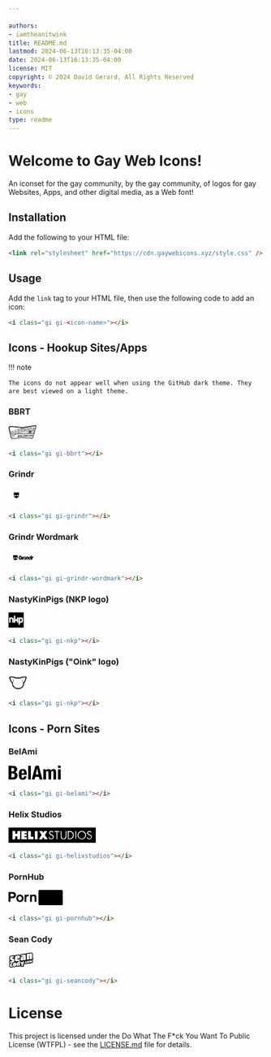 ```yaml
---

authors:
- iamtheanitwink
title: README.md
lastmod: 2024-06-13T16:13:35-04:00
date: 2024-06-13T16:13:35-04:00
license: MIT
copyright: © 2024 David Gerard, All Rights Reserved
keywords:
- gay
- web
- icons
type: readme
---
```



# Welcome to Gay Web Icons!

An iconset for the gay community, by the gay community, of logos for gay Websites, Apps, and other digital media, as a Web font!

## Installation

Add the following to your HTML file:

```html
<link rel="stylesheet" href="https://cdn.gaywebicons.xyz/style.css" />
```

## Usage

Add the `link` tag to your HTML file, then use the following code to add an icon:

```html
<i class="gi gi-<icon-name>"></i>
```

## Icons - Hookup Sites/Apps

!!! note

    The icons do not appear well when using the GitHub dark theme. They are best viewed on a light theme.

### BBRT

<img src="./source-svg/hookup-sites/bbrt.svg" alt="BBRT" height="30" />


```html
<i class="gi gi-bbrt"></i>
```

### Grindr

<img src="./source-svg/hookup-sites/grindr.svg" alt="Grindr" height="30" />

```html
<i class="gi gi-grindr"></i>
```

### Grindr Wordmark

<img src="./source-svg/hookup-sites/grindr-wordmark.svg" alt="Grindr Wordmark" height="30" />

```html
<i class="gi gi-grindr-wordmark"></i>
```

### NastyKinPigs (NKP logo)

<img src="./source-svg/hookup-sites/nkp.svg" alt="NastyKinPigs (NKP logo)" height="30" />

```html
<i class="gi gi-nkp"></i>
```

### NastyKinPigs ("Oink" logo)

<img src="./source-svg/hookup-sites/oink.svg" alt="NastyKinPigs ('Oink' logo)" height="30" />

```html
<i class="gi gi-nkp"></i>
```

## Icons - Porn Sites


### BelAmi


<img src="./source-svg/porn/belami.svg" alt="BelAmi" height="30" />


```html
<i class="gi gi-belami"></i>
```

### Helix Studios

<img src="./source-svg/porn/helixstudios.svg" alt="Helix Studios" height="30" />


```html
<i class="gi gi-helixstudios"></i>
```

### PornHub

<img src="./source-svg/porn/pornhub.svg" alt="PornHub" height="30" />

```html
<i class="gi gi-pornhub"></i>
```
### Sean Cody

<img src="./source-svg/porn/sean-cody.svg" alt="Sean Cody" height="30" />

```html
<i class="gi gi-seancody"></i>
```


# License

This project is licensed under the Do What The F\*ck You Want To Public License (WTFPL) - see the [LICENSE.md](LICENSE.md) file for details.
